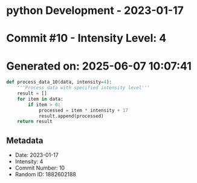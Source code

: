 ﻿# python Development - 2023-01-17
# Commit #10 - Intensity Level: 4
# Generated on: 2025-06-07 10:07:41
```python
def process_data_10(data, intensity=4):
    '''Process data with specified intensity level'''
    result = []
    for item in data:
        if item > 0:
            processed = item * intensity + 17
            result.append(processed)
    return result
```
## Metadata
- Date: 2023-01-17
- Intensity: 4
- Commit Number: 10
- Random ID: 1882602188
